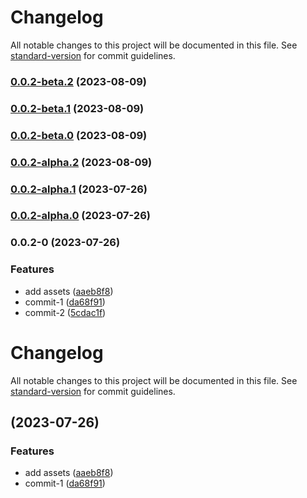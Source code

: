 # Changelog

All notable changes to this project will be documented in this file. See [standard-version](https://github.com/conventional-changelog/standard-version) for commit guidelines.

### [0.0.2-beta.2](https://github.com/isaaxite/test-repo_deploy-posts-to-github-issue/compare/v0.0.2-beta.1...v0.0.2-beta.2) (2023-08-09)

### [0.0.2-beta.1](https://github.com/isaaxite/test-repo_deploy-posts-to-github-issue/compare/v0.0.2-beta.0...v0.0.2-beta.1) (2023-08-09)

### [0.0.2-beta.0](https://github.com/isaaxite/test-repo_deploy-posts-to-github-issue/compare/v0.0.2-alpha.2...v0.0.2-beta.0) (2023-08-09)

### [0.0.2-alpha.2](https://github.com/isaaxite/test-repo_deploy-posts-to-github-issue/compare/v0.0.2-alpha.1...v0.0.2-alpha.2) (2023-08-09)

### [0.0.2-alpha.1](https://github.com/isaaxite/test-repo_deploy-posts-to-github-issue/compare/v0.0.2-alpha.0...v0.0.2-alpha.1) (2023-07-26)

### [0.0.2-alpha.0](https://github.com/isaaxite/test-repo_deploy-posts-to-github-issue/compare/v0.0.2-0...v0.0.2-alpha.0) (2023-07-26)

### 0.0.2-0 (2023-07-26)


### Features

* add assets ([aaeb8f8](https://github.com/isaaxite/test-repo_deploy-posts-to-github-issue/commit/aaeb8f847064f31dd130ddd52c57f1a0a9206a67))
* commit-1 ([da68f91](https://github.com/isaaxite/test-repo_deploy-posts-to-github-issue/commit/da68f918bfc61c615c49b820f30697201bfc0425))
* commit-2 ([5cdac1f](https://github.com/isaaxite/test-repo_deploy-posts-to-github-issue/commit/5cdac1fc9d96e846bb39bcabacfa25ce1bf0f21e))

# Changelog

All notable changes to this project will be documented in this file. See [standard-version](https://github.com/conventional-changelog/standard-version) for commit guidelines.

##  (2023-07-26)


### Features

* add assets ([aaeb8f8](https://github.com/isaaxite/test-repo_deploy-posts-to-github-issue/commit/aaeb8f847064f31dd130ddd52c57f1a0a9206a67))
* commit-1 ([da68f91](https://github.com/isaaxite/test-repo_deploy-posts-to-github-issue/commit/da68f918bfc61c615c49b820f30697201bfc0425))
